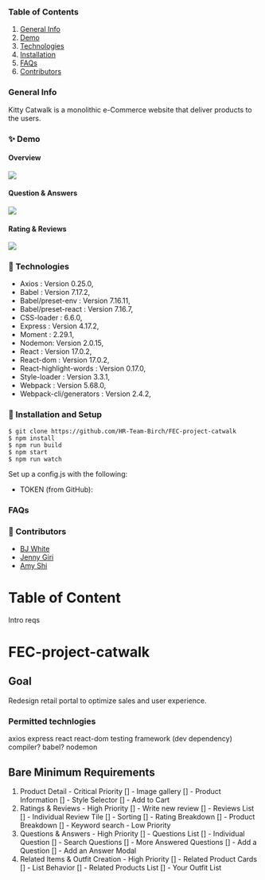 ### Table of Contents
1. [General Info](#🌳-General-Info)
2. [Demo](#✨-Demo)
3. [Technologies](#🧪-Technologies)
4. [Installation](#🚀-Installation)
5. [FAQs](#FAQS)
6. [Contributors](#🤝-Contributors)


### General Info
Kitty Catwalk is a monolithic e-Commerce website that deliver products to the users.

### ✨ Demo
#### Overview
![](http://g.recordit.co/CeEzTaK5rU.gif)

#### Question & Answers
![](https://imgur.com/jZcttxB.gif)

#### Rating & Reviews
![](https://imgur.com/lxVWeCD.jpg)

### 🧪 Technologies
* Axios : Version 0.25.0,
* Babel : Version 7.17.2,
* Babel/preset-env : Version 7.16.11,
* Babel/preset-react : Version 7.16.7,
* CSS-loader : 6.6.0,
* Express : Version 4.17.2,
* Moment : 2.29.1,
* Nodemon: Version 2.0.15,
* React : Version 17.0.2,
* React-dom : Version 17.0.2,
* React-highlight-words : Version 0.17.0,
* Style-loader : Version 3.3.1,
* Webpack : Version 5.68.0,
* Webpack-cli/generators : Version 2.4.2,



### 🚀 Installation and Setup
```
$ git clone https://github.com/HR-Team-Birch/FEC-project-catwalk
$ npm install
$ npm run build
$ npm start
$ npm run watch
```
Set up a config.js with the following:

* TOKEN (from GitHub):


### FAQs


### 🤝 Contributors
- [BJ White](https://www.linkedin.com/in/bj-white/)
- [Jenny Giri](https://www.linkedin.com/in/jgiri/)
- [Amy Shi](https://www.linkedin.com/in/amy-shi218/)


















# Table of Content
Intro
reqs

# FEC-project-catwalk


## Goal

Redesign retail portal to optimize sales and user experience.

### Permitted technlogies
axios
express
react
react-dom
testing framework (dev dependency)
compiler? babel?
nodemon

## Bare Minimum Requirements

1. Product Detail - Critical Priority
  [] - Image gallery
  [] - Product Information
  [] - Style Selector
  [] - Add to Cart
2. Ratings & Reviews - High Priority
  [] - Write new review
  [] - Reviews List
  [] - Individual Review Tile
  [] - Sorting
  [] - Rating Breakdown
  [] - Product Breakdown
  [] - Keyword search - Low Priority
3. Questions & Answers - High Priority
  [] - Questions List
  [] - Individual Question
  [] - Search Questions
  [] - More Answered Questions
  [] - Add a Question
  [] - Add an Answer Modal
4. Related Items & Outfit Creation - High Priority
  [] - Related Product Cards
  [] - List Behavior
  [] - Related Products List
  [] - Your Outfit List